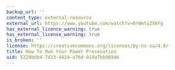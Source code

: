 ```yaml
---
backup_url: ''
content_type: external-resource
external_url: https://www.youtube.com/watch?v=0rWmtyZXkFg
has_external_licence_warning: true
has_external_license_warning: true
is_broken: ''
license: https://creativecommons.org/licenses/by-nc-sa/4.0/
title: How To Own Your Power Presenation
uid: 5229bdb4-7433-4624-a76d-014a7bb96946
---
```

